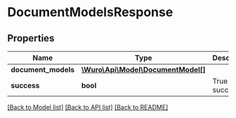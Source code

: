 # DocumentModelsResponse

## Properties
Name | Type | Description | Notes
------------ | ------------- | ------------- | -------------
**document_models** | [**\Wuro\Api\Model\DocumentModel[]**](DocumentModel.md) |  | 
**success** | **bool** | True on success | 

[[Back to Model list]](../../README.md#documentation-for-models) [[Back to API list]](../../README.md#documentation-for-api-endpoints) [[Back to README]](../../README.md)

